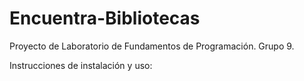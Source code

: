 # Encuentra-Bibliotecas
Proyecto de Laboratorio de Fundamentos de Programación. Grupo 9.


Instrucciones de instalación y uso:
